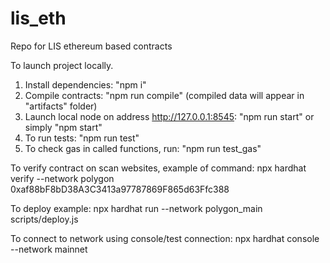 # lis_eth
Repo for LIS ethereum based contracts

To launch project locally.
1. Install dependencies: "npm i"
2. Compile contracts: "npm run compile" (compiled data will appear in "artifacts" folder)
3. Launch local node on address http://127.0.0.1:8545: "npm run start" or simply "npm start"
4. To run tests: "npm run test"
5. To check gas in called functions, run: "npm run test_gas"

To verify contract on scan websites, example of command:
npx hardhat verify --network polygon 0xaf88bF8bD38A3C3413a97787869F865d63Ffc388

To deploy example:
npx hardhat run --network polygon_main scripts/deploy.js

To connect to network using console/test connection: 
npx hardhat console --network mainnet
